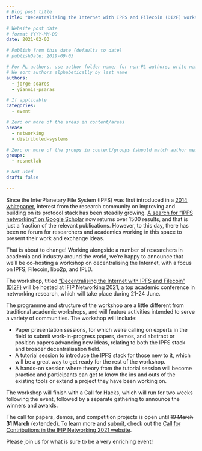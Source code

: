 ```yaml
---
# Blog post title
title: "Decentralising the Internet with IPFS and Filecoin (DI2F) workshop at IFIP Networking 2021: Call for Contributions"

# Website post date
# format YYYY-MM-DD
date: 2021-02-03

# Publish from this date (defaults to date)
# publishDate: 2019-09-03

# For PL authors, use author folder name; for non-PL authors, write name as in paper within ""
# We sort authors alphabetically by last name
authors:
  - jorge-soares
  - yiannis-psaras

# If applicable
categories:
  - event

# Zero or more of the areas in content/areas
areas:
  - networking
  - distributed-systems

# Zero or more of the groups in content/groups (should match author membership)
groups:
  - resnetlab

# Not used
draft: false

---
```


Since the InterPlanetary File System (IPFS) was first introduced in a [2014 whitepaper](https://github.com/ipfs/papers/raw/master/ipfs-cap2pfs/ipfs-p2p-file-system.pdf), interest from the research community on improving and building on its protocol stack has been steadily growing. [A search for “IPFS networking” on Google Scholar](https://scholar.google.com/scholar?hl=en&as_sdt=0%2C5&q=ipfs+networking&btnG=) now returns over 1500 results, and that is just a fraction of the relevant publications. However, to this day, there has been no forum for researchers and academics working in this space to present their work and exchange ideas.

That is about to change! Working alongside a number of researchers in academia and industry around the world, we’re happy to announce that we’ll be co-hosting a workshop on decentralising the Internet, with a focus on IPFS, Filecoin, libp2p, and IPLD.

The workshop, titled [“Decentralising the Internet with IPFS and Filecoin” (DI2F)](https://networking.ifip.org/2021/workshops/di2f-decentralising-the-internet-with-ipfs-and-filecoin) will be hosted  at IFIP Networking 2021, a top academic conference in networking research, which will take place during 21-24 June.

The programme and structure of the workshop are a little different from traditional academic workshops, and will feature activities intended to serve a variety of communities. The workshop will include:

- Paper presentation sessions, for which we’re calling on experts in the field to submit work-in-progress papers, demos, and abstract or position papers advancing new ideas, relating to both the IPFS stack and broader decentralisation field.
- A tutorial session to introduce the IPFS stack for those new to it, which will be a great way to get  ready for the rest of the workshop.
- A hands-on session where theory from the tutorial session will become practice and participants can get to know the ins and outs of the existing tools or extend a project they have been working on.

The workshop will finish with a Call for Hacks, which will run for two weeks following the event, followed by a separate gathering to announce the winners and awards.

The call for papers, demos, and competition projects is open until ~~19 March~~ **31 March** (extended). To learn more and submit, check out the [Call for Contributions in the IFIP Networking 2021 website](https://networking.ifip.org/2021/workshops/di2f-decentralising-the-internet-with-ipfs-and-filecoin).

Please join us for what is sure to be a very enriching event!
